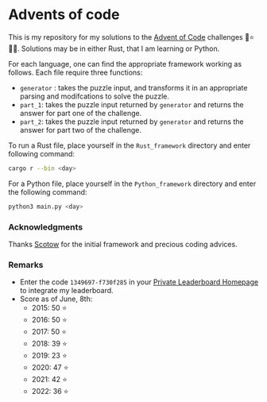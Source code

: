 # Advents of code

This is my repository for my solutions to the [Advent of Code](https://adventofcode.com) challenges 🎄⭐️🎅🏻.
Solutions may be in either Rust, that I am learning or Python.

For each language, one can find the appropriate framework working as follows.
Each file require three functions:
- `generator` : takes the puzzle input, and transforms it in an appropriate parsing and modifcations to solve the puzzle.
- `part_1`: takes the puzzle input returned by `generator` and returns the answer for part one of the challenge.
- `part_2`: takes the puzzle input returned by `generator` and returns the answer for part two of the challenge.

To run a Rust file, place yourself in the `Rust_framework` directory and enter following command:
```bash
cargo r --bin <day> 
```
For a Python file, place yourself in the `Python_framework` directory and enter the following command:
```bash
python3 main.py <day> 
```

### Acknowledgments
Thanks [Scotow](https://github.com/scotow) for the initial framework and precious coding advices.

### Remarks
- Enter the code `1349697-f730f285` in your [Private Leaderboard Homepage](https://adventofcode.com/2022/leaderboard/private) to integrate my leaderboard.
- Score as of June, 8th:
  - 2015: 50 ⭐️
  - 2016: 50 ⭐️
  - 2017: 50 ⭐️
  - 2018: 39 ⭐️ 
  - 2019: 23 ⭐️ 
  - 2020: 47 ⭐️ 
  - 2021: 42 ⭐️ 
  - 2022: 36 ⭐️

